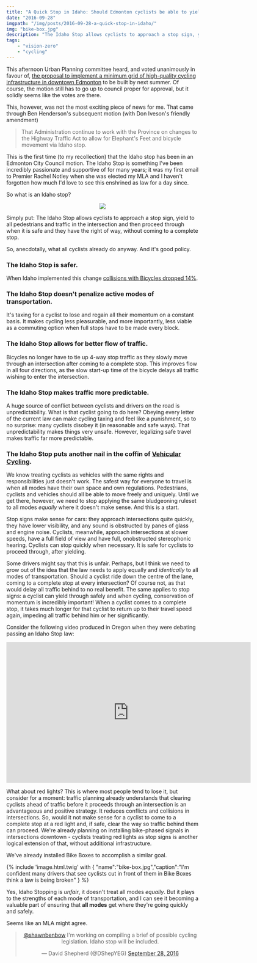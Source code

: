 ```yaml
---
title: "A Quick Stop in Idaho: Should Edmonton cyclists be able to yield through stop signs?"
date: "2016-09-28"
imgpath: "/img/posts/2016-09-28-a-quick-stop-in-idaho/"
img: "bike-box.jpg"
description: "The Idaho Stop allows cyclists to approach a stop sign, yield to all pedestrians and traffic in the intersection and then proceed through when it is safe and they have the right of way, without coming to a complete stop. So, anecdotally, what all cyclists already do anyway. And it's good policy."
tags: 
    - "vision-zero"
    - "cycling"
---
```


This afternoon Urban Planning committee heard, and voted unanimously in favour of, [the proposal to implement a minimum grid of
high-quality cycling infrastructure in downtown Edmonton](/pdf/2016-09-28-a-quick-stop-in-idaho/stantec-report.pdf) to be built by next summer. Of course, the motion still has
to go up to council proper for approval, but it solidly seems like the votes are there.

This, however, was not the most exciting piece of news for me. That came through Ben Henderson's subsequent motion (with
Don Iveson's friendly amendment)

> That Administration continue to work with the Province on changes to the Highway Traffic Act to allow for Elephant's Feet and bicycle movement via Idaho stop.

This is the first time (to my recollection) that the Idaho stop has been in an Edmonton City Council motion. The Idaho Stop
is something I've been incredibly passionate and supportive of for many years; it was my first email to Premier Rachel Notley
when she was elected my MLA and I haven't forgotten how much I'd love to see this enshrined as law for a day since.

So what is an Idaho stop?

<div style="text-align:center;">
    <img src="{{page.imgpath}}idaho-stops.jpg" />
</div>

Simply put: The Idaho Stop allows cyclists to approach a stop sign, yield to all pedestrians and traffic in the intersection
and then proceed through when it is safe and they have the right of way, without coming to a complete stop.

So, anecdotally, what all cyclists already do anyway. And it's good policy.

### The Idaho Stop is safer. 
When Idaho implemented this change [collisions with Bicycles dropped 14%](http://docplayer.net/1126976-Meggs-jason-n-stops-harm-bikes-page-1-of-15-title-page.html).

### The Idaho Stop doesn't penalize active modes of transportation. 
It's taxing for a cyclist to lose and regain all their momentum
on a constant basis. It makes cycling less pleasurable, and more importantly, less viable as a commuting option when full stops have
to be made every block.

### The Idaho Stop allows for better flow of traffic. 
Bicycles no longer have to tie up 4-way stop traffic as they slowly move through an intersection
after coming to a complete stop. This improves flow in all four directions, as the slow start-up time of the bicycle delays
all traffic wishing to enter the intersection.

### The Idaho Stop makes traffic more predictable. 
A huge source of conflict between cyclists and drivers on the road is unpredictability.
What is that cyclist going to do here? Obeying every letter of the current law can make cycling taxing and feel like a punishment,
so to no surprise: many cyclists disobey it (in reasonable and safe ways). That unpredictability makes things very unsafe. However,
legalizing safe travel makes traffic far more predictable.

### The Idaho Stop puts another nail in the coffin of [Vehicular Cycling](https://en.wikipedia.org/wiki/Vehicular_cycling).
We know treating cyclists as vehicles with the same rights and responsibilities just doesn't work. The safest way for everyone
to travel is when all modes have their own space and own regulations. Pedestrians, cyclists and vehicles should all be able
to move freely and uniquely. Until we get there, however, we need to stop applying the same bludgeoning ruleset to all modes *equally*
where it doesn't make sense. And this is a start.

Stop signs make sense for cars: they approach intersections quite quickly, they have lower visibility, and any sound is obstructed by panes of glass and engine noise.
Cyclists, meanwhile, approach intersections at slower speeds, have a full field of view and have full, onobstructed stereophonic hearing. Cyclists can stop quickly when necessary.
It is safe for cyclists to proceed through, after yielding.

Some drivers might say that this is unfair. Perhaps, but I think we need to grow out of the idea that the law needs to apply
equally and *identically* to all modes of transportation. Should a cyclist ride down the centre of the lane, coming to a complete
stop at every intersection? Of course not, as that would delay all traffic behind to no real benefit. The same applies to 
stop signs: a cyclist can yield through safely and when cycling, conservation of momentum is incredibly important! When a cyclist
comes to a complete stop, it takes much longer for that cyclist to return up to their travel speed again, impeding all traffic behind him or
her significantly.

Consider the following video produced in Oregon when they were debating passing an Idaho Stop law:

<div style="text-align:center;">
    <iframe src="https://player.vimeo.com/video/4140910" width="640" height="368" frameborder="0" webkitallowfullscreen mozallowfullscreen allowfullscreen></iframe>
</div>

What about red lights? This is where most people tend to lose it, but consider for a moment: traffic planning already understands
that clearing cyclists ahead of traffic before it proceeds through an intersection is an advantageous and positive strategy.
It reduces conflicts and collisions in intersections. So, would it not make sense for a cyclist to come to a complete stop
at a red light and, if safe, clear the way so traffic behind them can proceed. We're already planning on installing bike-phased signals in
intersections downtown - cyclists treating red lights as stop signs is another logical extension of that, without additional infrastructure.

We've already installed Bike Boxes to accomplish a similar goal.

{% include 'image.html.twig' with { "name":"bike-box.jpg","caption":"I'm confident many drivers that see cyclists cut in front of them in Bike Boxes think a law is being broken" } %}

Yes, Idaho Stopping is *unfair*, it doesn't treat all modes *equally*. But it plays to the strengths of each mode of
transportation, and I can see it becoming a valuable part of ensuring that **all modes** get where they're going quickly and
safely.

Seems like an MLA might agree.

<div style="text-align:center;">
    <blockquote style="margin 0 auto;" class="twitter-tweet" data-lang="en"><p lang="en" dir="ltr"><a href="https://twitter.com/shawnbenbow">@shawnbenbow</a> I&#39;m working on compiling a brief of possible cycling legislation. Idaho stop will be included.</p>&mdash; David Shepherd (@DShepYEG) <a href="https://twitter.com/DShepYEG/status/781241569433178113">September 28, 2016</a></blockquote>
    <script async src="//platform.twitter.com/widgets.js" charset="utf-8"></script>
    <style>twitterwidget { margin: 0 auto; }</style>
</div>

